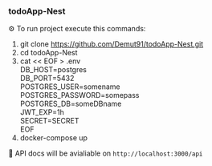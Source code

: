 ### todoApp-Nest

⚙️ To run project execute this commands:

1. git clone https://github.com/Demut91/todoApp-Nest.git
2. cd todoApp-Nest
3. cat << EOF > .env  
DB_HOST=postgres  
DB_PORT=5432  
POSTGRES_USER=somename  
POSTGRES_PASSWORD=somepass  
POSTGRES_DB=someDBname  
JWT_EXP=1h  
SECRET=SECRET  
EOF  
4. docker-compose up

🚀 API docs will be avialiable on `http://localhost:3000/api`
